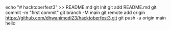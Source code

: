 echo "# hacktoberfest3" >> README.md
git init
git add README.md
git commit -m "first commit"
git branch -M main
git remote add origin https://github.com/dhwanimodi23/hacktoberfest3.git
git push -u origin main
hello
                
